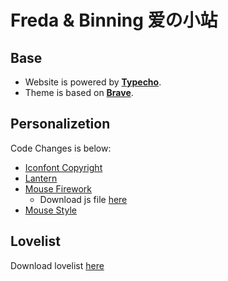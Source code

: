# Freda & Binning 爱の小站
## Base
* Website is powered by **[Typecho](https://typecho.org/)**.
* Theme is based on **[Brave](https://github.com/zwying0814/Brave)**.
## Personalizetion
Code Changes is below: 
* [Iconfont Copyright](https://github.com/Binning42/love/commit/2544069c2cceebd5d6277e36e6341fa24e05ce31)
* [Lantern](https://github.com/Binning42/love/commit/fce41e623e0be84b350077b31f1ce0fc875dd2e2)
* [Mouse Firework](https://github.com/Binning42/love/commit/ae3e899e7eddafd3183eb93747e4b484193b0cea)
    * Download js file [here](https://www.hcyacg.com/tutorial/Special-effects-of-mouse.html)
* [Mouse Style](https://github.com/Binning42/love/commit/55d4b3d7d5259f44214c6056b18fdc28d6c9c2ac)
## Lovelist
Download lovelist [here](https://love.yyhua.me:520/lovelist.md)